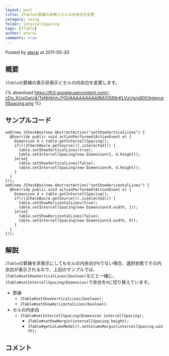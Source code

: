 ```yaml
---
layout: post
title: JTableの罫線の有無とセルの内余白を変更
category: swing
folder: IntercellSpacing
tags: [JTable]
author: aterai
comments: true
---
```


Posted by [aterai](http://terai.xrea.jp/aterai.html) at 2011-05-30

## 概要
`JTable`の罫線の表示非表示とセルの内余白を変更します。

{% download https://lh3.googleusercontent.com/-zDg_KUxGwU4/TeNHkhhJYGI/AAAAAAAAA8M/G5R8rKLVzUg/s800/IntercellSpacing.png %}

## サンプルコード
<pre class="prettyprint"><code>add(new JCheckBox(new AbstractAction("setShowVerticalLines") {
  @Override public void actionPerformed(ActionEvent e) {
    Dimension d = table.getIntercellSpacing();
    if(((JCheckBox)e.getSource()).isSelected()) {
      table.setShowVerticalLines(true);
      table.setIntercellSpacing(new Dimension(1, d.height));
    }else{
      table.setShowVerticalLines(false);
      table.setIntercellSpacing(new Dimension(0, d.height));
    }
  }
}));
add(new JCheckBox(new AbstractAction("setShowHorizontalLines") {
  @Override public void actionPerformed(ActionEvent e) {
    Dimension d = table.getIntercellSpacing();
    if(((JCheckBox)e.getSource()).isSelected()) {
      table.setShowHorizontalLines(true);
      table.setIntercellSpacing(new Dimension(d.width, 1));
    }else{
      table.setShowHorizontalLines(false);
      table.setIntercellSpacing(new Dimension(d.width, 0));
    }
  }
}));
</code></pre>

## 解説
`JTable`の罫線を非表示にしてもセルの内余白が`0`でない場合、選択状態でその内余白が表示されるので、上記のサンプルでは、`JTable#setShowVerticalLines(boolean)`などと一緒に、`JTable#setIntercellSpacing(Dimension)`で余白を`0`に切り替えています。

- 罫線
    - `JTable#setShowVerticalLines(boolean);`
    - `JTable#setShowHorizontalLines(boolean);`
- セルの内余白
    - `JTable#setIntercellSpacing(Dimension intercellSpacing);`
        - `JTable#setRowMargin(intercellSpacing.height);`
        - `JTable#getColumnModel().setColumnMargin(intercellSpacing.width);`

<!-- dummy comment line for breaking list -->

## コメント

